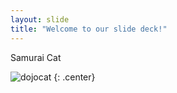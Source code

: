 ```yaml
---
layout: slide
title: "Welcome to our slide deck!"
---
```


Samurai Cat

![dojocat](https://octodex.github.com/images/dojocat.jpg)
{: .center}
